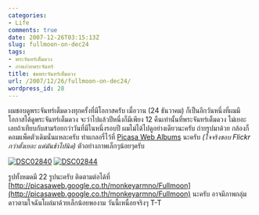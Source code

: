 ```yaml
---
categories:
- Life
comments: true
date: 2007-12-26T03:15:13Z
slug: fullmoon-on-dec24
tags:
- พระจันทร์เต็มดวง
- ภาพภ่ายพระจันทร์
title: ชมพระจันทร์เต็มดวง
url: /2007/12/26/fullmoon-on-dec24/
wordpress_id: 28
---
```


ผมชอบดูพระจันทร์เต็มดวงทุกครั้งที่มีโอกาสครับ เมื่อวาน (24 ธันวาคม) ก็เป็นอีกวันหนึ่งที่ผมมีโอกาสได้ดูพระจันทร์เต็มดวง จะว่าไปแล้วปีหนึ่งก็มีเพียง 12 คืนเท่านั้นที่พระจันทร์เต็มดวง ไม่เยอะเลยถ้าเทียบกับสามร้อยกว่าวันที่มีในหนึ่งรอบปี ผมไม่ได้ไปดูอย่างเดียวนะครับ ถ่ายรูปมาด้วย กล้องก็คอมแพ็คตัวเดิมนั่นแหละครับ ทำแกลอรี่ไว้ที่ [Picasa Web Albums](http://picasaweb.google.co.th/monkeyarmno/Fullmoon) นะครับ _(ใจจริงชอบ Flickr กว่าตั้งเยอะ แต่มันช้าไปนิด)_ ตัวอย่างภาพเล็กๆน้อยๆครับ



[![DSC02840](https://armno.in.th/wp-content/uploads/2007/12/dsc02840-thumb.jpg)](https://armno.in.th/wp-content/uploads/2007/12/dsc02840.jpg) [![DSC02844](https://armno.in.th/wp-content/uploads/2007/12/dsc02844-thumb.jpg)](https://armno.in.th/wp-content/uploads/2007/12/dsc02844.jpg)



รูปทั้งหมดมี 22 รูปนะครับ ติดตามต่อได้ที่ [http://picasaweb.google.co.th/monkeyarmno/Fullmoon](http://picasaweb.google.co.th/monkeyarmno/Fullmoon) นะครับ อาจมีภาพกลุ่มดาวตามใจฉันโผล่มาด้วยเล็กน้อยพองาม วันนี้เหนื่อยจริงๆ T-T
